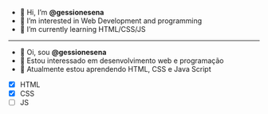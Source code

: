 - 👋 Hi, I’m **@gessionesena**
- 👀 I’m interested in Web Development and programming
- 🌱 I’m currently learning HTML/CSS/JS
***

- 👋 Oi, sou **@gessionesena** 
- 👀 Estou interessado em desenvolvimento web e programação
- 🌱 Atualmente estou aprendendo HTML, CSS e Java Script
- [x] HTML
- [x] CSS
- [ ] JS

<!---
Gessione-Sena/Gessione-Sena is a ✨ special ✨ repository because its `README.md` (this file) appears on your GitHub profile.
You can click the Preview link to take a look at your changes.
--->
